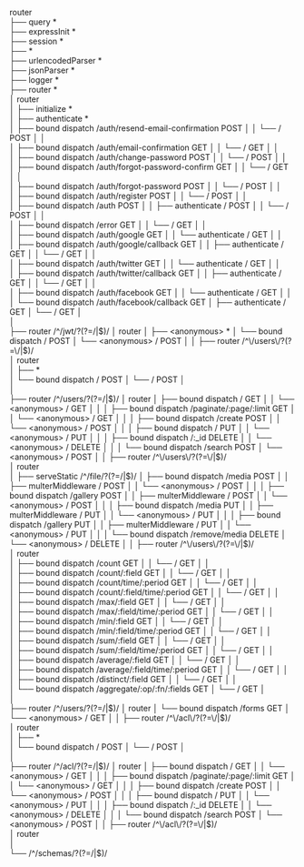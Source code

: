 router                                                                                                         
 ├── query                                         *                                                           
 ├── expressInit                                   *                                                           
 ├── session                                       *                                                           
 ├── <anonymous>                                   *                                                           
 ├── urlencodedParser                              *                                                           
 ├── jsonParser                                    *                                                           
 ├── logger                                        *                                                           
 ├── router                                        *                                                           
 │   router                                                                                                    
 │    ├── initialize                               *                                                           
 │    ├── authenticate                             *                                                           
 │    ├── bound dispatch                           /auth/resend-email-confirmation                             POST
 │    │    └── <anonymous>                         /                                                           POST
 │    │   
 │    ├── bound dispatch                           /auth/email-confirmation                                    GET
 │    │    └── <anonymous>                         /                                                           GET
 │    │   
 │    ├── bound dispatch                           /auth/change-password                                       POST
 │    │    └── <anonymous>                         /                                                           POST
 │    │   
 │    ├── bound dispatch                           /auth/forgot-password-confirm                               GET
 │    │    └── <anonymous>                         /                                                           GET
 │    │   
 │    ├── bound dispatch                           /auth/forgot-password                                       POST
 │    │    └── <anonymous>                         /                                                           POST
 │    │   
 │    ├── bound dispatch                           /auth/register                                              POST
 │    │    └── <anonymous>                         /                                                           POST
 │    │   
 │    ├── bound dispatch                           /auth                                                       POST
 │    │    ├── authenticate                        /                                                           POST
 │    │    └── <anonymous>                         /                                                           POST
 │    │   
 │    ├── bound dispatch                           /error                                                      GET
 │    │    └── <anonymous>                         /                                                           GET
 │    │   
 │    ├── bound dispatch                           /auth/google                                                GET
 │    │    └── authenticate                        /                                                           GET
 │    │   
 │    ├── bound dispatch                           /auth/google/callback                                       GET
 │    │    ├── authenticate                        /                                                           GET
 │    │    └── <anonymous>                         /                                                           GET
 │    │   
 │    ├── bound dispatch                           /auth/twitter                                               GET
 │    │    └── authenticate                        /                                                           GET
 │    │   
 │    ├── bound dispatch                           /auth/twitter/callback                                      GET
 │    │    ├── authenticate                        /                                                           GET
 │    │    └── <anonymous>                         /                                                           GET
 │    │   
 │    ├── bound dispatch                           /auth/facebook                                              GET
 │    │    └── authenticate                        /                                                           GET
 │    │   
 │    └── bound dispatch                           /auth/facebook/callback                                     GET
 │         ├── authenticate                        /                                                           GET
 │         └── <anonymous>                         /                                                           GET
 │        
 │   
 ├── router                                        /^\/jwt\/?(?=\/|$)/                                         
 │   router                                                                                                    
 │    ├── <anonymous>                              *                                                           
 │    └── bound dispatch                           /                                                           POST
 │         └── <anonymous>                         /                                                           POST
 │        
 │   
 ├── router                                        /^\/users\/?(?=\/|$)/                                       
 │   router                                                                                                    
 │    ├── <anonymous>                              *                                                           
 │    └── bound dispatch                           /                                                           POST
 │         └── <anonymous>                         /                                                           POST
 │        
 │   
 ├── router                                        /^\/users\/?(?=\/|$)/                                       
 │   router                                                                                                    
 │    ├── bound dispatch                           /                                                           GET
 │    │    └── <anonymous>                         /                                                           GET
 │    │   
 │    ├── bound dispatch                           /paginate/:page/:limit                                      GET
 │    │    └── <anonymous>                         /                                                           GET
 │    │   
 │    ├── bound dispatch                           /create                                                     POST
 │    │    └── <anonymous>                         /                                                           POST
 │    │   
 │    ├── bound dispatch                           /                                                           PUT
 │    │    └── <anonymous>                         /                                                           PUT
 │    │   
 │    ├── bound dispatch                           /:_id                                                       DELETE
 │    │    └── <anonymous>                         /                                                           DELETE
 │    │   
 │    └── bound dispatch                           /search                                                     POST
 │         └── <anonymous>                         /                                                           POST
 │        
 │   
 ├── router                                        /^\/users\/?(?=\/|$)/                                       
 │   router                                                                                                    
 │    ├── serveStatic                              /^\/file\/?(?=\/|$)/                                        
 │    ├── bound dispatch                           /media                                                      POST
 │    │    ├── multerMiddleware                    /                                                           POST
 │    │    └── <anonymous>                         /                                                           POST
 │    │   
 │    ├── bound dispatch                           /gallery                                                    POST
 │    │    ├── multerMiddleware                    /                                                           POST
 │    │    └── <anonymous>                         /                                                           POST
 │    │   
 │    ├── bound dispatch                           /media                                                      PUT
 │    │    ├── multerMiddleware                    /                                                           PUT
 │    │    └── <anonymous>                         /                                                           PUT
 │    │   
 │    ├── bound dispatch                           /gallery                                                    PUT
 │    │    ├── multerMiddleware                    /                                                           PUT
 │    │    └── <anonymous>                         /                                                           PUT
 │    │   
 │    └── bound dispatch                           /remove/media                                               DELETE
 │         └── <anonymous>                         /                                                           DELETE
 │        
 │   
 ├── router                                        /^\/users\/?(?=\/|$)/                                       
 │   router                                                                                                    
 │    ├── bound dispatch                           /count                                                      GET
 │    │    └── <anonymous>                         /                                                           GET
 │    │   
 │    ├── bound dispatch                           /count/:field                                               GET
 │    │    └── <anonymous>                         /                                                           GET
 │    │   
 │    ├── bound dispatch                           /count/time/:period                                         GET
 │    │    └── <anonymous>                         /                                                           GET
 │    │   
 │    ├── bound dispatch                           /count/:field/time/:period                                  GET
 │    │    └── <anonymous>                         /                                                           GET
 │    │   
 │    ├── bound dispatch                           /max/:field                                                 GET
 │    │    └── <anonymous>                         /                                                           GET
 │    │   
 │    ├── bound dispatch                           /max/:field/time/:period                                    GET
 │    │    └── <anonymous>                         /                                                           GET
 │    │   
 │    ├── bound dispatch                           /min/:field                                                 GET
 │    │    └── <anonymous>                         /                                                           GET
 │    │   
 │    ├── bound dispatch                           /min/:field/time/:period                                    GET
 │    │    └── <anonymous>                         /                                                           GET
 │    │   
 │    ├── bound dispatch                           /sum/:field                                                 GET
 │    │    └── <anonymous>                         /                                                           GET
 │    │   
 │    ├── bound dispatch                           /sum/:field/time/:period                                    GET
 │    │    └── <anonymous>                         /                                                           GET
 │    │   
 │    ├── bound dispatch                           /average/:field                                             GET
 │    │    └── <anonymous>                         /                                                           GET
 │    │   
 │    ├── bound dispatch                           /average/:field/time/:period                                GET
 │    │    └── <anonymous>                         /                                                           GET
 │    │   
 │    ├── bound dispatch                           /distinct/:field                                            GET
 │    │    └── <anonymous>                         /                                                           GET
 │    │   
 │    └── bound dispatch                           /aggregate/:op/:fn/:fields                                  GET
 │         └── <anonymous>                         /                                                           GET
 │        
 │   
 ├── router                                        /^\/users\/?(?=\/|$)/                                       
 │   router                                                                                                    
 │    └── bound dispatch                           /forms                                                      GET
 │         └── <anonymous>                         /                                                           GET
 │        
 │   
 ├── router                                        /^\/acl\/?(?=\/|$)/                                         
 │   router                                                                                                    
 │    ├── <anonymous>                              *                                                           
 │    └── bound dispatch                           /                                                           POST
 │         └── <anonymous>                         /                                                           POST
 │        
 │   
 ├── router                                        /^\/acl\/?(?=\/|$)/                                         
 │   router                                                                                                    
 │    ├── bound dispatch                           /                                                           GET
 │    │    └── <anonymous>                         /                                                           GET
 │    │   
 │    ├── bound dispatch                           /paginate/:page/:limit                                      GET
 │    │    └── <anonymous>                         /                                                           GET
 │    │   
 │    ├── bound dispatch                           /create                                                     POST
 │    │    └── <anonymous>                         /                                                           POST
 │    │   
 │    ├── bound dispatch                           /                                                           PUT
 │    │    └── <anonymous>                         /                                                           PUT
 │    │   
 │    ├── bound dispatch                           /:_id                                                       DELETE
 │    │    └── <anonymous>                         /                                                           DELETE
 │    │   
 │    └── bound dispatch                           /search                                                     POST
 │         └── <anonymous>                         /                                                           POST
 │        
 │   
 ├── router                                        /^\/acl\/?(?=\/|$)/                                         
 │   router                                                                                                    
 │   
 └── <anonymous>                                   /^\/schemas\/?(?=\/|$)/                                     
